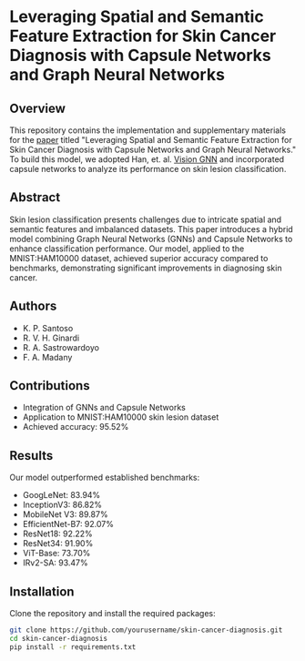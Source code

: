 # Leveraging Spatial and Semantic Feature Extraction for Skin Cancer Diagnosis with Capsule Networks and Graph Neural Networks

## Overview

This repository contains the implementation and supplementary materials for the [paper](https://arxiv.org/abs/2403.12009) titled "Leveraging Spatial and Semantic Feature Extraction for Skin Cancer Diagnosis with Capsule Networks and Graph Neural Networks." To build this model, we adopted Han, et. al. [Vision GNN](https://arxiv.org/abs/2206.00272) and incorporated capsule networks to analyze its performance on skin lesion classification. 

## Abstract

Skin lesion classification presents challenges due to intricate spatial and semantic features and imbalanced datasets. This paper introduces a hybrid model combining Graph Neural Networks (GNNs) and Capsule Networks to enhance classification performance. Our model, applied to the MNIST:HAM10000 dataset, achieved superior accuracy compared to benchmarks, demonstrating significant improvements in diagnosing skin cancer.

## Authors

- K. P. Santoso
- R. V. H. Ginardi
- R. A. Sastrowardoyo
- F. A. Madany

## Contributions

- Integration of GNNs and Capsule Networks
- Application to MNIST:HAM10000 skin lesion dataset
- Achieved accuracy: 95.52%

## Results

Our model outperformed established benchmarks:
- GoogLeNet: 83.94%
- InceptionV3: 86.82%
- MobileNet V3: 89.87%
- EfficientNet-B7: 92.07%
- ResNet18: 92.22%
- ResNet34: 91.90%
- ViT-Base: 73.70%
- IRv2-SA: 93.47%

## Installation

Clone the repository and install the required packages:

```bash
git clone https://github.com/yourusername/skin-cancer-diagnosis.git
cd skin-cancer-diagnosis
pip install -r requirements.txt
